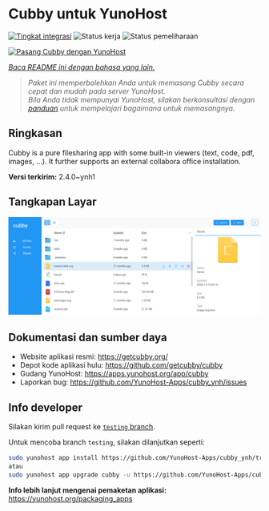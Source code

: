 <!--
N.B.: README ini dibuat secara otomatis oleh <https://github.com/YunoHost/apps/tree/master/tools/readme_generator>
Ini TIDAK boleh diedit dengan tangan.
-->

# Cubby untuk YunoHost

[![Tingkat integrasi](https://apps.yunohost.org/badge/integration/cubby)](https://ci-apps.yunohost.org/ci/apps/cubby/)
![Status kerja](https://apps.yunohost.org/badge/state/cubby)
![Status pemeliharaan](https://apps.yunohost.org/badge/maintained/cubby)

[![Pasang Cubby dengan YunoHost](https://install-app.yunohost.org/install-with-yunohost.svg)](https://install-app.yunohost.org/?app=cubby)

*[Baca README ini dengan bahasa yang lain.](./ALL_README.md)*

> *Paket ini memperbolehkan Anda untuk memasang Cubby secara cepat dan mudah pada server YunoHost.*  
> *Bila Anda tidak mempunyai YunoHost, silakan berkonsultasi dengan [panduan](https://yunohost.org/install) untuk mempelajari bagaimana untuk memasangnya.*

## Ringkasan

Cubby is a pure filesharing app with some built-in viewers (text, code, pdf, images, ...). It further supports an external collabora office installation.


**Versi terkirim:** 2.4.0~ynh1

## Tangkapan Layar

![Tangkapan Layar pada Cubby](./doc/screenshots/screenshot.png)

## Dokumentasi dan sumber daya

- Website aplikasi resmi: <https://getcubby.org/>
- Depot kode aplikasi hulu: <https://github.com/getcubby/cubby>
- Gudang YunoHost: <https://apps.yunohost.org/app/cubby>
- Laporkan bug: <https://github.com/YunoHost-Apps/cubby_ynh/issues>

## Info developer

Silakan kirim pull request ke [`testing` branch](https://github.com/YunoHost-Apps/cubby_ynh/tree/testing).

Untuk mencoba branch `testing`, silakan dilanjutkan seperti:

```bash
sudo yunohost app install https://github.com/YunoHost-Apps/cubby_ynh/tree/testing --debug
atau
sudo yunohost app upgrade cubby -u https://github.com/YunoHost-Apps/cubby_ynh/tree/testing --debug
```

**Info lebih lanjut mengenai pemaketan aplikasi:** <https://yunohost.org/packaging_apps>
